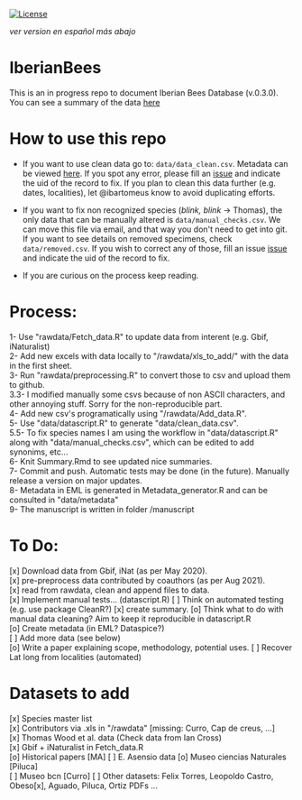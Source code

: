 [![License](https://licensebuttons.net/l/by/4.0/80x15.png)](https://raw.githubusercontent.com/ibartomeus/IberianBees/master/LICENSE)

*ver version en español más abajo*  

# IberianBees

This is an in progress repo to document Iberian Bees Database (v.0.3.0). You can see a summary of the data [here](https://github.com/ibartomeus/IberianBees/blob/master/Summary.md)      

# How to use this repo  

- If you want to use clean data go to: `data/data_clean.csv`. Metadata can be viewed [here](http://htmlpreview.github.io/?https://github.com/ibartomeus/IberianBees/blob/master/docs/index.html). If you spot any error, please fill an [issue](https://github.com/ibartomeus/IberianBees/issues) and indicate the uid of the record to fix. If you plan to clean this data further (e.g. dates, localities), let @ibartomeus know to avoid duplicating efforts.

- If you want to fix non recognized species (*blink, blink* -> Thomas), the only data that can be manually altered is `data/manual_checks.csv`. We can move this file via email, and that way you don't need to get into git. If you want to see details on removed specimens, check `data/removed.csv`. If you wish to correct any of those, fill an issue [issue](https://github.com/ibartomeus/IberianBees/issues) and indicate the uid of the record to fix. 

- If you are curious on the process keep reading.

# Process:

1-   Use "rawdata/Fetch_data.R" to update data from interent (e.g. Gbif, iNaturalist)   
2-   Add new excels with data locally to "/rawdata/xls_to_add/" with the data in the first sheet.  
3-   Run "rawdata/preprocessing.R" to convert those to csv and upload them to github.  
3.3- I modified manually some csvs because of non ASCII characters, and other annoying stuff. Sorry for the non-reproducible part.  
4-   Add new csv's programatically using "/rawdata/Add_data.R".  
5-   Use "data/datascript.R" to generate "data/clean_data.csv".  
5.5- To fix species names I am using the workflow in "data/datascript.R" along with "data/manual_checks.csv", which can be edited to add synonims, etc...  
6-   Knit Summary.Rmd to see updated nice summaries.  
7-   Commit and push. Automatic tests may be done (in the future). Manually release a version on major updates.   
8-   Metadata in EML is generated in Metadata_generator.R and can be consulted in "data/metadata"    
9-   The manuscript is written in folder /manuscript

# To Do:

  [x] Download data from Gbif, iNat (as per May 2020).  
  [x] pre-preprocess data contributed by coauthors (as per Aug 2021).  
  [x] read from rawdata, clean and append files to data.   
  [x] Implement manual tests... (datascript.R) 
  [ ] Think on automated testing (e.g. use package CleanR?)
  [x] create summary.
  [o] Think what to do with manual data cleaning? Aim to keep it reproducible in datascript.R   
  [o] Create metadata (in EML? Dataspice?)  
  [ ] Add more data (see below)  
  [o] Write a paper explaining scope, methodology, potential uses. 
  [ ] Recover Lat long from localities (automated)

# Datasets to add

  [x] Species master list  
  [x] Contributors via .xls in "/rawdata" [missing: Curro, Cap de creus, ...]     
  [x] Thomas Wood et al. data (Check data from Ian Cross)  
  [x] Gbif + iNaturalist in Fetch_data.R    
  [o] Historical papers  [MA] 
  [ ] E. Asensio data 
  [o] Museo ciencias Naturales  [Piluca]   
  [ ] Museo bcn [Curro]
  [ ] Other datasets: Felix Torres, Leopoldo Castro, Obeso[x], Aguado, Piluca, Ortiz PDFs ...    



